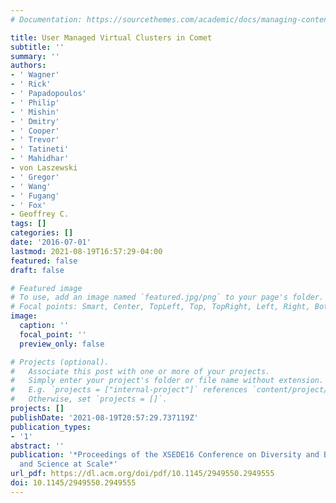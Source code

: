 ```yaml
---
# Documentation: https://sourcethemes.com/academic/docs/managing-content/

title: User Managed Virtual Clusters in Comet
subtitle: ''
summary: ''
authors:
- ' Wagner'
- ' Rick'
- ' Papadopoulos'
- ' Philip'
- ' Mishin'
- ' Dmitry'
- ' Cooper'
- ' Trevor'
- ' Tatineti'
- ' Mahidhar'
- von Laszewski
- ' Gregor'
- ' Wang'
- ' Fugang'
- ' Fox'
- Geoffrey C.
tags: []
categories: []
date: '2016-07-01'
lastmod: 2021-08-19T16:57:29-04:00
featured: false
draft: false

# Featured image
# To use, add an image named `featured.jpg/png` to your page's folder.
# Focal points: Smart, Center, TopLeft, Top, TopRight, Left, Right, BottomLeft, Bottom, BottomRight.
image:
  caption: ''
  focal_point: ''
  preview_only: false

# Projects (optional).
#   Associate this post with one or more of your projects.
#   Simply enter your project's folder or file name without extension.
#   E.g. `projects = ["internal-project"]` references `content/project/deep-learning/index.md`.
#   Otherwise, set `projects = []`.
projects: []
publishDate: '2021-08-19T20:57:29.737119Z'
publication_types:
- '1'
abstract: ''
publication: '*Proceedings of the XSEDE16 Conference on Diversity and Big Data and
  and Science at Scale*'
url_pdf: https://dl.acm.org/doi/pdf/10.1145/2949550.2949555
doi: 10.1145/2949550.2949555
---
```

